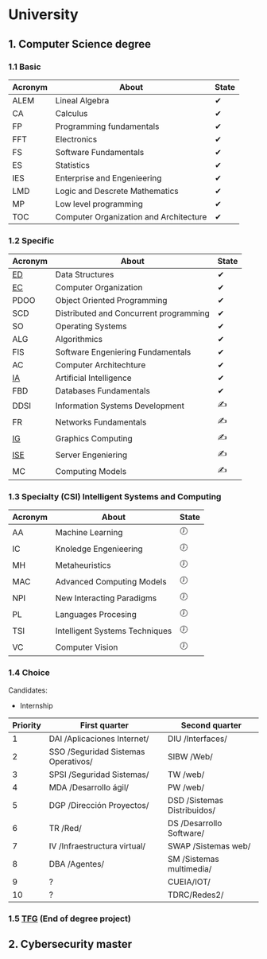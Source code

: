 # University 

## 1. Computer Science degree

### 1.1 Basic 

|Acronym|About|State|
|-------|----|-----|
|ALEM|Lineal Algebra|✔|
|CA|Calculus|✔|
|FP|Programming fundamentals|✔|
|FFT|Electronics|✔|
|FS|Software Fundamentals|✔|
|ES|Statistics|✔|
|IES|Enterprise and Engenieering|✔|
|LMD|Logic and Descrete Mathematics|✔|
|MP|Low level programming|✔|
|TOC|Computer Organization and Architecture|✔|

### 1.2 Specific 

|Acronym|About|State|
|-------|-----|-----|
|[ED](https://github.com/Cristinasj/practica2ED)|Data Structures|✔|
|[EC](https://github.com/Cristinasj/arduino)|Computer Organization|✔|
|PDOO|Object Oriented Programming|✔|
|SCD|Distributed and Concurrent programming|✔|
|SO|Operating Systems|✔|
|ALG|Algorithmics|✔|
|FIS|Software Engeniering Fundamentals|✔|
|AC|Computer Architechture|✔|
|[IA](https://github.com/Cristinasj/chatBot)|Artificial Intelligence|✔|
|FBD|Databases Fundamentals|✔|
|DDSI|Information Systems Development|✍|
|FR|Networks Fundamentals|✍|
|[IG](https://github.com/Cristinasj/IG)|Graphics Computing|✍|
|[ISE](https://github.com/Cristinasj/ISE)|Server Engeniering|✍|
|MC|Computing Models|✍|

### 1.3 Specialty (CSI) Intelligent Systems and Computing

|Acronym|About|State|
|-------|-----|-----|
|AA|Machine Learning|🕖|
|IC|Knoledge Engenieering|🕖|
|MH|Metaheuristics|🕖|
|MAC|Advanced Computing Models|🕖|
|NPI|New Interacting Paradigms|🕖|
|PL|Languages Procesing|🕖|
|TSI|Intelligent Systems Techniques|🕖|
|VC|Computer Vision|🕖|

### 1.4 Choice 

Candidates: 

- Internship

|Priority|First quarter|Second quarter|
|--------|-------------|--------------|
|1|DAI /Aplicaciones Internet/|DIU /Interfaces/|
|2|SSO /Seguridad Sistemas Operativos/|SIBW /Web/|
|3|SPSI /Seguridad Sistemas/|TW /web/|
|4|MDA /Desarrollo ágil/|PW /web/|
|5|DGP /Dirección Proyectos/|DSD /Sistemas Distribuidos/|
|6|TR /Red/|DS /Desarrollo Software/|
|7|IV /Infraestructura virtual/|SWAP /Sistemas web/|
|8|DBA /Agentes/|SM /Sistemas multimedia/|
|9|?|CUEIA/IOT/|
|10|?|TDRC/Redes2/|

### 1.5 [TFG](https://github.com/Cristinasj/SWADroid-timeline) (End of degree project)

## 2. Cybersecurity master
